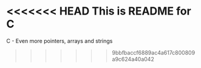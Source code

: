 <<<<<<< HEAD
This is README for C
=======
C - Even more pointers, arrays and strings
>>>>>>> 9bbfbaccf6889ac4a617c800809a9c624a40a042
